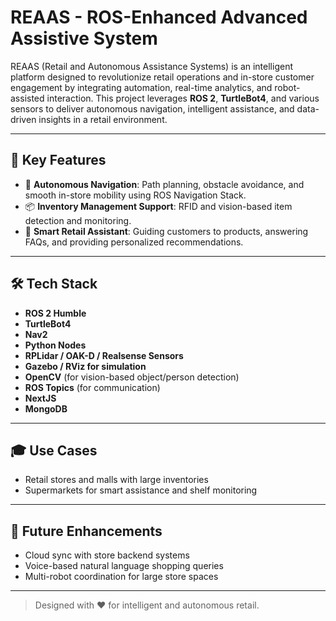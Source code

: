 # REAAS - ROS-Enhanced Advanced Assistive System

REAAS (Retail and Autonomous Assistance Systems) is an intelligent platform designed to revolutionize retail operations and in-store customer engagement by integrating automation, real-time analytics, and robot-assisted interaction. This project leverages **ROS 2**, **TurtleBot4**, and various sensors to deliver autonomous navigation, intelligent assistance, and data-driven insights in a retail environment.

---

## 🚀 Key Features

- 🤖 **Autonomous Navigation**: Path planning, obstacle avoidance, and smooth in-store mobility using ROS Navigation Stack.
- 📦 **Inventory Management Support**: RFID and vision-based item detection and monitoring.
- 🛒 **Smart Retail Assistant**: Guiding customers to products, answering FAQs, and providing personalized recommendations.

---

## 🛠️ Tech Stack

- **ROS 2 Humble**
- **TurtleBot4**
- **Nav2**
- **Python Nodes**
- **RPLidar / OAK-D / Realsense Sensors**
- **Gazebo / RViz for simulation**
- **OpenCV** (for vision-based object/person detection)
- **ROS Topics** (for communication)
- **NextJS**
- **MongoDB**

---

## 🎓 Use Cases

- Retail stores and malls with large inventories
- Supermarkets for smart assistance and shelf monitoring

---

## 📌 Future Enhancements

- Cloud sync with store backend systems
- Voice-based natural language shopping queries
- Multi-robot coordination for large store spaces

---

> Designed with ❤️ for intelligent and autonomous retail.
